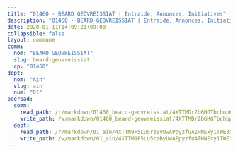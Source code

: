 ```yaml
---
title: "01460 - BEARD GEOVREISSIAT | Entraide, Annonces, Initiatives"
description: "01460 - BEARD GEOVREISSIAT | Entraide, Annonces, Initiatives"
date: 2020-01-11T14:09:21+09:00
collapsible: false
layout: commune
comm:
  nom: "BEARD GEOVREISSIAT"
  slug: beard-geovreissiat
  cp: "01460"
dept:
  nom: "Ain"
  slug: ain
  num: "01"
peerpad:
  comm:
    read_path: /r/markdown/01460_beard-geovreissiat/4XTTMDr2b6HGTbchop6W4MxjJxRekAVq8MdTrem6SF1mdCFtg
    write_path: /w/markdown/01460_beard-geovreissiat/4XTTMDr2b6HGTbchop6W4MxjJxRekAVq8MdTrem6SF1mdCFtg-K3TgUrQDzG197Yi1KazMjqM4vvz8JsNZYcFnzxL5a4DNnSnVVUyHdmqkcZ4fxsufhqi5dogGcvjkTU4puM3CdWW7yKWTCTtDwxCWpdyaMeFS5WRBJWrjEsf8k8QhJTobCVqWmdT2
  dept:
    read_path: /r/markdown/01_ain/4XTTM9F5Lu5rzByUwAPpyzfuAZHNExy1TWE3X3wiTrPFfiAJr
    write_path: /w/markdown/01_ain/4XTTM9F5Lu5rzByUwAPpyzfuAZHNExy1TWE3X3wiTrPFfiAJr-K3TgUnxzeFoJA4CB58vXNvKXURJneTNZHUsypAQGicGiZu7AS2sPbjspGpj7s3MmMv58YhkLaSUMQMHaiKAfoMv6wF36Urxbqqh8MmnXpnKkbVhnAishABEkMRAiyAt8GGJ1Jer2
---
```


